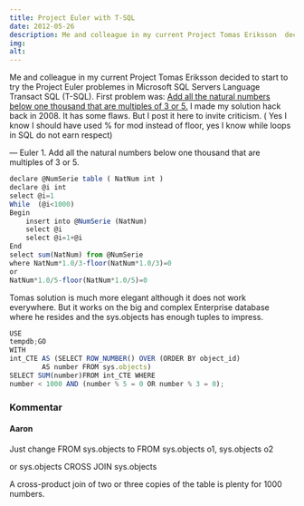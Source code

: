 ```yaml
---
title: Project Euler with T-SQL
date: 2012-05-26
description: Me and colleague in my current Project Tomas Eriksson  decided to start to try the Project Euler problemes in Microsoft SQL Servers  Language Transact SQL (T-SQL).
img: 
alt: 
---
```


Me and colleague in my current Project Tomas Eriksson  decided to start to try the Project Euler problemes in Microsoft SQL Servers  Language Transact SQL (T-SQL).
First problem was:
[Add all the natural numbers below one thousand that are multiples of 3 or 5.](https://projecteuler.net/problem=1)
I made my solution hack back in 2008. It has some flaws. But I post it here to invite criticism. ( Yes I know I should have used % for mod instead of floor, yes I know while loops in SQL do not earn respect)

— Euler 1. Add all the natural numbers below one thousand that are multiples of 3 or 5.

```js
declare @NumSerie table ( NatNum int )
declare @i int
select @i=1
While  (@i<1000)
Begin
    insert into @NumSerie (NatNum)
    select @i
    select @i=1+@i
End
select sum(NatNum) from @NumSerie
where NatNum*1.0/3-floor(NatNum*1.0/3)=0
or
NatNum*1.0/5-floor(NatNum*1.0/5)=0
```
Tomas solution is much more elegant although it does not work everywhere. But it works on the big and complex Enterprise database where he resides and the sys.objects has enough tuples to impress.

```js
USE
tempdb;GO
WITH
int_CTE AS (SELECT ROW_NUMBER() OVER (ORDER BY object_id)
        AS number FROM sys.objects)
SELECT SUM(number)FROM int_CTE WHERE
number < 1000 AND (number % 5 = 0 OR number % 3 = 0);
```

### Kommentar

#### Aaron
Just change FROM sys.objects
to FROM sys.objects o1, sys.objects o2

or sys.objects CROSS JOIN sys.objects

A cross-product join of two or three copies of the table is plenty for 1000 numbers.